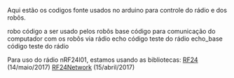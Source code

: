 Aqui estão os codigos fonte usados no arduino para controle do rádio e dos robôs.

robo        código a ser usado pelos robôs
base        código para comunicação do computador com os robôs via rádio
echo        código teste do rádio
echo\_base  código teste do rádio

Para uso do rádio nRF24l01, estamos usando as bibliotecas:
<a href =https://github.com/nRF24/RF24>RF24</a> (14/maio/2017)
<a href=https://github.com/nRF24/RF24Network>RF24Network</a> (15/abril/2017)
